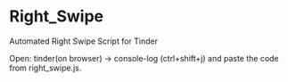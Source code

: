 # Right_Swipe
Automated Right Swipe Script for Tinder

Open: tinder(on browser) -> console-log (ctrl+shift+j) and paste the code from right_swipe.js.
